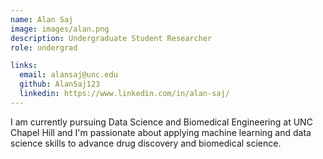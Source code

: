 ```yaml
---
name: Alan Saj
image: images/alan.png
description: Undergraduate Student Researcher
role: undergrad

links:
  email: alansaj@unc.edu
  github: AlanSaj123
  linkedin: https://www.linkedin.com/in/alan-saj/
---
```


I am currently pursuing Data Science and Biomedical Engineering at UNC Chapel Hill and I'm passionate about applying machine learning and data science skills
to advance drug discovery and biomedical science.
